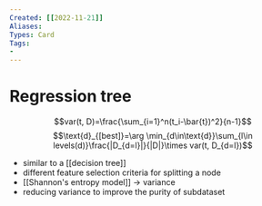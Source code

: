 ```yaml
---
Created: [[2022-11-21]]
Aliases: 
Types: Card
Tags: 
- 
---
```

# Regression tree
$$var(t, D)=\frac{\sum_{i=1}^n(t_i-\bar{t})^2}{n-1}$$
$$\text{d}_{[best]}=\arg \min_{d\in\text{d}}\sum_{l\in levels(d)}\frac{|D_{d=l}|}{|D|}\times var(t, D_{d=l})$$
- similar to a [[decision tree]]
- different feature selection criteria for splitting a node
- [[Shannon's entropy model]] → variance
- reducing variance to improve the purity of subdataset